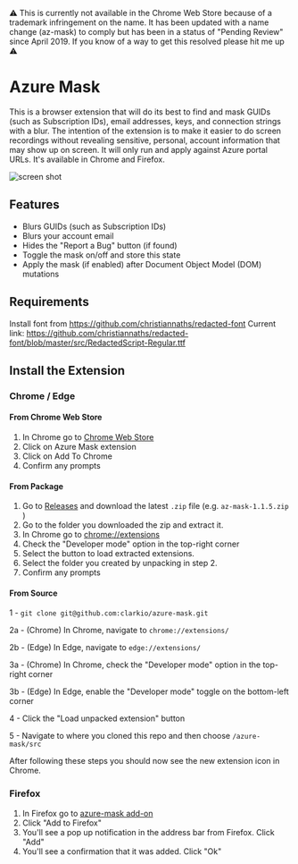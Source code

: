 ⚠ This is currently not available in the Chrome Web Store because of a trademark infringement on the name. It has been updated with a name change (az-mask) to comply but has been in a status of "Pending Review" since April 2019. If you know of a way to get this resolved please hit me up ⚠

# Azure Mask
This is a browser extension that will do its best to find and mask GUIDs (such as Subscription IDs), email addresses, keys, and connection strings with a blur. The intention of the extension is to make it easier to do screen recordings without revealing sensitive, personal, account information that may show up on screen. It will only run and apply against Azure portal URLs. It's available in Chrome and Firefox.

![screen shot](azure-mask-screen-shot.png)

## Features

* Blurs GUIDs (such as Subscription IDs)
* Blurs your account email
* Hides the "Report a Bug" button (if found)
* Toggle the mask on/off and store this state
* Apply the mask (if enabled) after Document Object Model (DOM) mutations

## Requirements
Install font from https://github.com/christiannaths/redacted-font
Current link: https://github.com/christiannaths/redacted-font/blob/master/src/RedactedScript-Regular.ttf

## Install the Extension

### Chrome / Edge

#### From Chrome Web Store

1. In Chrome go to [Chrome Web Store](https://chrome.google.com/webstore/search/azure%20mask)
2. Click on Azure Mask extension
3. Click on Add To Chrome
4. Confirm any prompts

#### From Package

1. Go to [Releases](https://github.com/clarkio/azure-mask/releases) and download the latest `.zip` file (e.g. `az-mask-1.1.5.zip
`)
2. Go to the folder you downloaded the zip and extract it.
3. In Chrome go to [chrome://extensions](chrome://extensions)
4. Check the "Developer mode" option in the top-right corner
4. Select the button to load extracted extensions. 
5. Select the folder you created by unpacking in step 2.
6. Confirm any prompts

#### From Source

1 - `git clone git@github.com:clarkio/azure-mask.git`

2a - (Chrome) In Chrome, navigate to `chrome://extensions/`

2b - (Edge) In Edge, navigate to `edge://extensions/`

3a - (Chrome) In Chrome, check the "Developer mode" option in the top-right corner

3b - (Edge) In Edge, enable the "Developer mode" toggle on the bottom-left corner

4 - Click the "Load unpacked extension" button

5 - Navigate to where you cloned this repo and then choose `/azure-mask/src`


After following these steps you should now see the new extension icon in Chrome.

### Firefox

1. In Firefox go to [azure-mask add-on](https://addons.mozilla.org/en-US/firefox/addon/azure-mask/)
2. Click "Add to Firefox"
3. You'll see a pop up notification in the address bar from Firefox. Click "Add"
4. You'll see a confirmation that it was added. Click "Ok"
